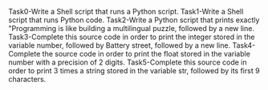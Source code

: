 Task0-Write a Shell script that runs a Python script.
Task1-Write a Shell script that runs Python code.
Task2-Write a Python script that prints exactly "Programming is like building a multilingual puzzle, followed by a new line.
Task3-Complete this source code in order to print the integer stored in the variable number, followed by Battery street, followed by a new line.
Task4-Complete the source code in order to print the float stored in the variable number with a precision of 2 digits.
Task5-Complete this source code in order to print 3 times a string stored in the variable str, followed by its first 9 characters.
